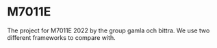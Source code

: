 # M7011E
The project for M7011E 2022 by the group gamla och bittra.
We use two different frameworks to compare with.
